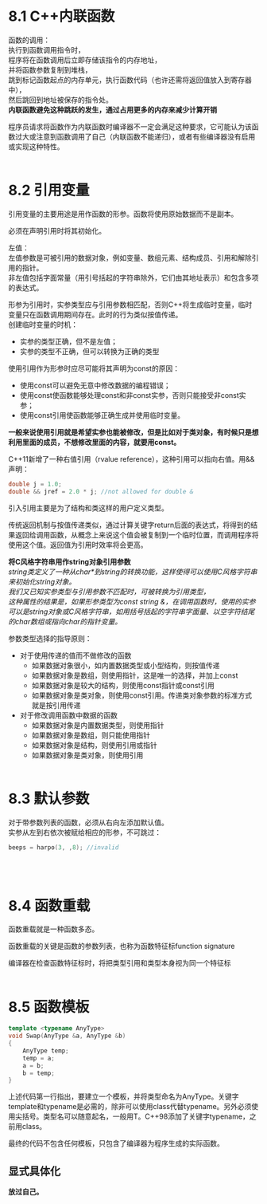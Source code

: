 # 8.1 C++内联函数
函数的调用：  
执行到函数调用指令时，  
程序将在函数调用后立即存储该指令的内存地址，  
并将函数参数复制到堆栈，  
跳到标记函数起点的内存单元，执行函数代码（也许还需将返回值放入到寄存器中），  
然后跳回到地址被保存的指令处。  
**内联函数避免这种跳跃的发生，通过占用更多的内存来减少计算开销**

程序员请求将函数作为内联函数时编译器不一定会满足这种要求，它可能认为该函数过大或注意到函数调用了自己（内联函数不能递归），或者有些编译器没有启用或实现这种特性。
<br><br>

# 8.2 引用变量
引用变量的主要用途是用作函数的形参。函数将使用原始数据而不是副本。

必须在声明引用时将其初始化。

左值：  
左值参数是可被引用的数据对象，例如变量、数组元素、结构成员、引用和解除引用的指针。  
非左值包括字面常量（用引号括起的字符串除外，它们由其地址表示）和包含多项的表达式。

形参为引用时，实参类型应与引用参数相匹配，否则C++将生成临时变量，临时变量只在函数调用期间存在。此时的行为类似按值传递。  
创建临时变量的时机：
- 实参的类型正确，但不是左值；
- 实参的类型不正确，但可以转换为正确的类型

使用引用作为形参时应尽可能将其声明为const的原因：
- 使用const可以避免无意中修改数据的编程错误；
- 使用const使函数能够处理const和非const实参，否则只能接受非const实参；
- 使用const引用使函数能够正确生成并使用临时变量。

**一般来说使用引用就是希望实参也能被修改，但是比如对于类对象，有时候只是想利用里面的成员，不想修改里面的内容，就要用const。**

C++11新增了一种右值引用（rvalue reference），这种引用可以指向右值。用&&声明：
```c++
double j = 1.0;
double && jref = 2.0 * j; //not allowed for double &
```

引入引用主要是为了结构和类这样的用户定义类型。

传统返回机制与按值传递类似，通过计算关键字return后面的表达式，将得到的结果返回给调用函数，从概念上来说这个值会被复制到一个临时位置，而调用程序将使用这个值。返回值为引用时效率将会更高。

**将C风格字符串用作string对象引用参数**  
*string类定义了一种从char\*到string的转换功能，这样使得可以使用C风格字符串来初始化string对象。*  
*我们又已知实参类型与引用参数不匹配时，可被转换为引用类型，*  
*这种属性的结果是，如果形参类型为const string &，在调用函数时，使用的实参可以是string对象或C风格字符串，如用括号括起的字符串字面量、以空字符结尾的char数组或指向char的指针变量。*

参数类型选择的指导原则：
- 对于使用传递的值而不做修改的函数
  - 如果数据对象很小，如内置数据类型或小型结构，则按值传递
  - 如果数据对象是数组，则使用指针，这是唯一的选择，并加上const
  - 如果数据对象是较大的结构，则使用const指针或const引用
  - 如果数据对象是类对象，则使用const引用。传递类对象参数的标准方式就是按引用传递
- 对于修改调用函数中数据的函数
  - 如果数据对象是内置数据类型，则使用指针
  - 如果数据对象是数组，则只能使用指针
  - 如果数据对象是结构，则使用引用或指针
  - 如果数据对象是类对象，则使用引用
<br><br>

# 8.3 默认参数
对于带参数列表的函数，必须从右向左添加默认值。  
实参从左到右依次被赋给相应的形参，不可跳过：
```c++
beeps = harpo(3, ,8); //invalid
```
<br><br>

# 8.4 函数重载
函数重载就是一种函数多态。

函数重载的关键是函数的参数列表，也称为函数特征标function signature

编译器在检查函数特征标时，将把类型引用和类型本身视为同一个特征标
<br><br>

# 8.5 函数模板
```c++
template <typename AnyType>
void Swap(AnyType &a, AnyType &b)
{
    AnyType temp;
    temp = a;
    a = b;
    b = temp;
}
```
上述代码第一行指出，要建立一个模板，并将类型命名为AnyType。关键字template和typename是必需的，除非可以使用class代替typename。另外必须使用尖括号。类型名可以随意起名，一般用T。C++98添加了关键字typename，之前用class。

最终的代码不包含任何模板，只包含了编译器为程序生成的实际函数。

## 显式具体化
**放过自己。**